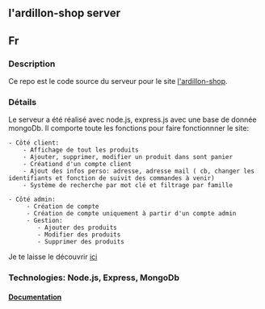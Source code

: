 ## l'ardillon-shop server

## Fr

### Description

Ce repo est le code source du serveur pour le site [l'ardillon-shop](https://seblau02.github.io/l-ardillon-shop/).

### Détails

Le serveur a été réalisé avec node.js, express.js avec une base de donnée mongoDb. Il comporte toute les fonctions pour faire fonctionnner le site:

    - Côté client:
        - Affichage de tout les produits
        - Ajouter, supprimer, modifier un produit dans sont panier
        - Créationd d'un compte client
        - Ajout des infos perso: adresse, adresse mail ( cb, changer les identifiants et fonction de suivit des commandes à venir)
        - Système de recherche par mot clé et filtrage par famille

    - Côté admin:
         - Création de compte
         - Création de compte uniquement à partir d'un compte admin
         - Gestion:
            - Ajouter des produits
            - Modifier des produits
            - Supprimer des produits

Je te laisse le découvrir [ici](https://l-ardillon-shop-back.vercel.app/)

### Technologies: Node.js, Express, MongoDb

#### [Documentation](https://github.com/SebLau02/l-ardillon-shop-back/blob/main/docs/Documentation.md)
